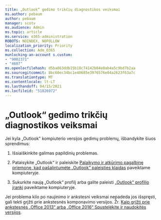 ```yaml
---
title: „Outlook“ gedimo trikčių diagnostikos veiksmai
ms.author: pebaum
author: pebaum
manager: scotv
ms.audience: Admin
ms.topic: article
ms.service: o365-administration
ROBOTS: NOINDEX, NOFOLLOW
localization_priority: Priority
ms.collection: Adm_O365
munlocking-an-account s.custom:
- "9002371"
- "4607"
ms.openlocfilehash: d5ba863ddb15b18c74142b84e0ab4a5c9bd7b2aa
ms.sourcegitcommit: 8bc60ec34bc1e40685e3976576e04a2623f63a7c
ms.translationtype: MT
ms.contentlocale: lt-LT
ms.lasthandoff: 04/15/2021
ms.locfileid: "51826972"
---
```

# <a name="outlook-crash-troubleshooting-steps"></a>„Outlook“ gedimo trikčių diagnostikos veiksmai

Jei kyla „Outlook" kompiuterio versijos gedimų problemų, išbandykite šiuos sprendimus:

1. Išsiaiškinkite galimas papildinių problemas.

2. Pataisykite „Outlook“ ir paleiskite [Palaikymo ir atkūrimo pagalbinę priemonę, kad pašalintumėte „Outlook“ paleisties klaidas](https://aka.ms/SaRA-OutlookWontStart) paveiktame kompiuteryje.

3. Sukurkite naują „Outlook“ profilį arba galite paleisti [„Outlook“ profilio įrankį](https://aka.ms/SaRA-OutlookSetupProfile) paveiktame kompiuteryje.

Jei problema kilo po naujinimo ir ankstesni veiksmai nepadeda jos išspręsti, gali tekti grįžti prie ankstesnės komponavimo versijos. Žr. [Kaip grįžti prie ankstesnės „Office 2013“ arba „Office 2016“ Spustelėkite ir naudokitės versijos](https://support.microsoft.com/help/2770432).
